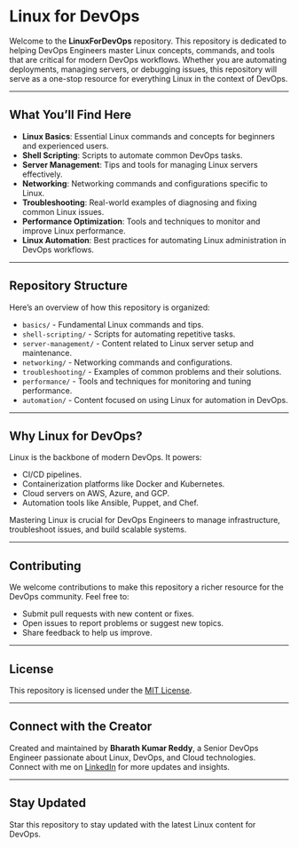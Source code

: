 # Linux for DevOps  

Welcome to the **LinuxForDevOps** repository. This repository is dedicated to helping DevOps Engineers master Linux concepts, commands, and tools that are critical for modern DevOps workflows. Whether you are automating deployments, managing servers, or debugging issues, this repository will serve as a one-stop resource for everything Linux in the context of DevOps.  

---

## What You’ll Find Here  

- **Linux Basics**: Essential Linux commands and concepts for beginners and experienced users.  
- **Shell Scripting**: Scripts to automate common DevOps tasks.  
- **Server Management**: Tips and tools for managing Linux servers effectively.  
- **Networking**: Networking commands and configurations specific to Linux.  
- **Troubleshooting**: Real-world examples of diagnosing and fixing common Linux issues.  
- **Performance Optimization**: Tools and techniques to monitor and improve Linux performance.  
- **Linux Automation**: Best practices for automating Linux administration in DevOps workflows.  

---

## Repository Structure  

Here’s an overview of how this repository is organized:  

- `basics/` - Fundamental Linux commands and tips.  
- `shell-scripting/` - Scripts for automating repetitive tasks.  
- `server-management/` - Content related to Linux server setup and maintenance.  
- `networking/` - Networking commands and configurations.  
- `troubleshooting/` - Examples of common problems and their solutions.  
- `performance/` - Tools and techniques for monitoring and tuning performance.  
- `automation/` - Content focused on using Linux for automation in DevOps.  

---

## Why Linux for DevOps?  

Linux is the backbone of modern DevOps. It powers:  
- CI/CD pipelines.  
- Containerization platforms like Docker and Kubernetes.  
- Cloud servers on AWS, Azure, and GCP.  
- Automation tools like Ansible, Puppet, and Chef.  

Mastering Linux is crucial for DevOps Engineers to manage infrastructure, troubleshoot issues, and build scalable systems.  

---

## Contributing  

We welcome contributions to make this repository a richer resource for the DevOps community. Feel free to:  
- Submit pull requests with new content or fixes.  
- Open issues to report problems or suggest new topics.  
- Share feedback to help us improve.  

---

## License  

This repository is licensed under the [MIT License](LICENSE).  

---

## Connect with the Creator  

Created and maintained by **Bharath Kumar Reddy**, a Senior DevOps Engineer passionate about Linux, DevOps, and Cloud technologies. Connect with me on [LinkedIn](https://www.linkedin.com/in/bharath-kumar-reddy2103/) for more updates and insights.  

---

## Stay Updated  

Star this repository to stay updated with the latest Linux content for DevOps.
